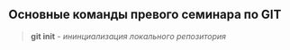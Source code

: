 ## Основные команды превого семинара по GIT 

> **git init** - *ининциализация локального репозитория*
